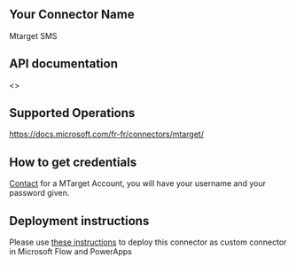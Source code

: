 ﻿
## Your Connector Name
Mtarget SMS

## API documentation
<<Link to public API documentation of your service>> 


## Supported Operations
https://docs.microsoft.com/fr-fr/connectors/mtarget/


## How to get credentials
[Contact](mailto:support@mtarget.fr) for a MTarget Account, you will have your username and your password given.


## Deployment instructions
Please use [these instructions](https://docs.microsoft.com/en-us/connectors/custom-connectors/paconn-cli) to deploy this connector as custom connector in Microsoft Flow and PowerApps

